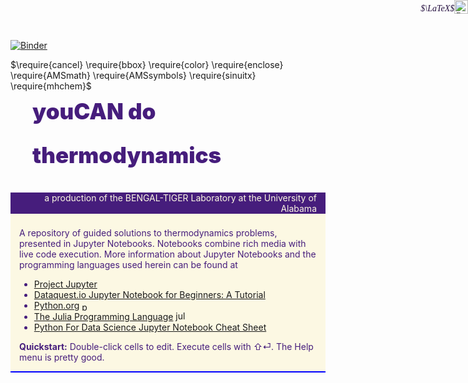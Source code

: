 
[![Binder](https://mybinder.org/badge.svg)](https://mybinder.org/v2/gh/BENGAL-TIGER/YOUcanDoThermodynamics/master?filepath=.%2Fnotebooks/index.ipynb)

$\require{cancel}  \require{bbox} \require{color} \require{enclose} \require{AMSmath} \require{AMSsymbols} \require{sinuitx} \require{mhchem}$
<div style="display:inline-block; position:absolute; top:0; right:0; color: #230e3e; font:italic 1em serif;">$\LaTeX$<span style="display:inline-block; vertical-align:bottom"><a href="https://www.mathjax.org">
    <img style="height:1.55em" title="Powered by MathJax"
    src="https://www.mathjax.org/badge/mj_logo.png"
    border="0" alt="Powered by MathJax" /></a></span> </div>

<p style="color: #461d7c; font-size: 250%; line-height:2em; margin-left:1em; font-weight:900; margin-top:-0.5em;">
youCAN do thermodynamics</p>

<div style="margin-top:-0.68em; padding-botton:0; margin-bottom:-0.5em; background-color:#fcf8e3; ">
    <p style="text-align:right; background-color:#461D7C; color:#fcf8e3; padding-right:1em;">a production of the BENGAL-TIGER Laboratory at the University of Alabama</p>
  <div style="background-color:#fcf8e3; color:#461d7c; padding:0.6em 1em 0 1em; margin-bottom:0;">A repository of guided solutions to thermodynamics problems, presented in Jupyter Notebooks. Notebooks combine rich media with live code execution. More information about Jupyter Notebooks and the programming languages used herein can be found at  

+ [Project Jupyter](https://jupyter.org)
+ [Dataquest.io Jupyter Notebook for Beginners: A Tutorial](https://www.dataquest.io/blog/jupyter-notebook-tutorial#thenotebookinterface)
+ [Python.org](https://www.python.org) <span style="display:inline-block; vertical-align:text-bottom"><a href="https://www.python.org"><img style="height:1em;" src="./figures/flatPYTHONlogo.png" alt="python"></a></span>
+ [The Julia Programming Language](https://www.julialang.org) <span style="display:inline-block; vertical-align:bottom"><a href="https://www.julialang.org"><img style="height:1.25em" src="./figures/juliaLOGO-three-balls.png" alt="julia" ></a></span>
+ [Python For Data Science Jupyter Notebook Cheat Sheet](./figures/Jupyter_Notebook_Cheat_Sheet.pdf)

$$$$**Quickstart:**
Double-click cells to edit. Execute cells with ⇧⏎. The Help menu is pretty good.
  </div>
  <p style = "background-image: url(./figures/cream-tiles.png); background-color:blue; line-height: 2px; padding:0; margin-top:4px;" >&nbsp;</p>
</div>
